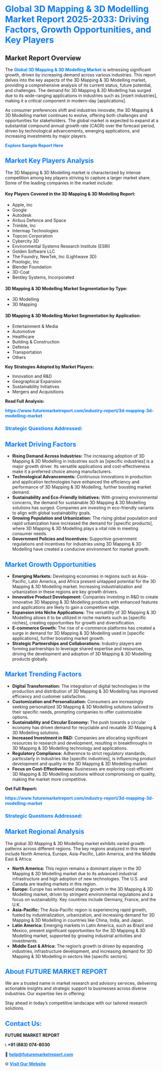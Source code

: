 <h1 style="color: #007BFF;">Global 3D Mapping & 3D Modelling Market Report 2025-2033: Driving Factors, Growth Opportunities, and Key Players</h1>

<section id="overview">
<h2>Market Report Overview</h2>
<p>The <a href="https://www.futuremarketreport.com/industry-report/3d-mapping-3d-modelling-market" style="color: #007BFF; text-decoration: none;"><strong>Global 3D Mapping & 3D Modelling Market</strong></a> is witnessing significant growth, driven by increasing demand across various industries. This report delves into the key aspects of the 3D Mapping & 3D Modelling market, providing a comprehensive analysis of its current status, future potential, and challenges. The demand for 3D Mapping & 3D Modelling has surged due to its wide-ranging applications in industries such as [insert industries], making it a critical component in modern-day [applications].</p>
<p>As consumer preferences shift and industries innovate, the 3D Mapping & 3D Modelling market continues to evolve, offering both challenges and opportunities for stakeholders. The global market is expected to expand at a substantial compound annual growth rate (CAGR) over the forecast period, driven by technological advancements, emerging applications, and increasing investments by major players.</p>
</section>

<section id="overview">
<p><a href="https://www.futuremarketreport.com/request-sample/reportId=107423" style="color: #007BFF; text-decoration: none;"><strong>Explore Sample Report Here</strong></a></p>
</section>

<section id="key-players">
<h2 style="color: #007BFF;">Market Key Players Analysis</h2>
<p>The 3D Mapping & 3D Modelling market is characterized by intense competition among key players striving to capture a larger market share. Some of the leading companies in the market include:</p>
<h4>Key Players Covered in the 3D Mapping & 3D Modelling Report:</h4>
<ul><li>Apple, Inc</li><li>Google</li><li>Autodesk</li><li>Airbus Defence and Space</li><li>Trimble, Inc</li><li>Intermap Technologies</li><li>Topcon Corporation</li><li>Cybercity 3D</li><li>Environmental Systems Research Institute (ESRI)</li><li>Golden Software LLC</li><li>The Foundry, NewTek, Inc (Lightwave 3D)</li><li>Pixologic, Inc</li><li>Blender Foundation</li><li>3D-Coat</li><li>Bentley Systems, Incorporated</li></ul>
<h4>3D Mapping & 3D Modelling Market Segmentation by Type:</h4>
<ul><li>3D Modelling</li><li>3D Mapping</li></ul>

<h4>3D Mapping & 3D Modelling Market Segmentation by Application:</h4>
<ul><li>Entertainment &amp; Media</li><li>Automotive</li><li>Healthcare</li><li>Building &amp; Construction</li><li>Defense</li><li>Transportation</li><li>Others</li></ul>
<p><strong>Key Strategies Adopted by Market Players:</strong></p>
<ul>
<li>Innovation and R&D</li>
<li>Geographical Expansion</li>
<li>Sustainability Initiatives</li>
<li>Mergers and Acquisitions</li>
</ul>
</section>

<section>
<p><strong>Read Full Analysis: </strong></p><a href="https://www.futuremarketreport.com/industry-report/3d-mapping-3d-modelling-market" style="color: #007BFF; text-decoration: none;"><strong>https://www.futuremarketreport.com/industry-report/3d-mapping-3d-modelling-market</strong></a>
<h3 style="color: #007BFF;">Strategic Questions Addressed:</h3>
</section>

<section id="driving-factors">
<h2 style="color: #007BFF;">Market Driving Factors</h2>
<ul>
<li><strong>Rising Demand Across Industries:</strong> The increasing adoption of 3D Mapping & 3D Modelling in industries such as [specific industries] is a major growth driver. Its versatile applications and cost-effectiveness make it a preferred choice among manufacturers.</li>
<li><strong>Technological Advancements:</strong> Continuous innovations in production and application technologies have enhanced the efficiency and performance of 3D Mapping & 3D Modelling, further boosting market demand.</li>
<li><strong>Sustainability and Eco-Friendly Initiatives:</strong> With growing environmental concerns, the demand for sustainable 3D Mapping & 3D Modelling solutions has surged. Companies are investing in eco-friendly variants to align with global sustainability goals.</li>
<li><strong>Growing Population and Urbanization:</strong> The rising global population and rapid urbanization have increased the demand for [specific products], where 3D Mapping & 3D Modelling plays a vital role in meeting consumer needs.</li>
<li><strong>Government Policies and Incentives:</strong> Supportive government regulations and incentives for industries using 3D Mapping & 3D Modelling have created a conducive environment for market growth.</li>
</ul>
</section>

<section id="growth-opportunities">
<h2 style="color: #007BFF;">Market Growth Opportunities</h2>
<ul>
<li><strong>Emerging Markets:</strong> Developing economies in regions such as Asia-Pacific, Latin America, and Africa present untapped potential for the 3D Mapping & 3D Modelling market. Increasing industrialization and urbanization in these regions are key growth drivers.</li>
<li><strong>Innovative Product Development:</strong> Companies investing in R&D to create innovative 3D Mapping & 3D Modelling products with enhanced features and applications are likely to gain a competitive edge.</li>
<li><strong>Expansion into Niche Applications:</strong> The versatility of 3D Mapping & 3D Modelling allows it to be utilized in niche markets such as [specific niches], creating opportunities for growth and diversification.</li>
<li><strong>E-commerce Growth:</strong> The rise of e-commerce platforms has created a surge in demand for 3D Mapping & 3D Modelling used in [specific applications], further boosting market growth.</li>
<li><strong>Strategic Partnerships and Collaborations:</strong> Industry players are forming partnerships to leverage shared expertise and resources, driving the development and adoption of 3D Mapping & 3D Modelling products globally.</li>
</ul>
</section>

<section id="trending-factors">
<h2 style="color: #007BFF;">Market Trending Factors</h2>
<ul>
<li><strong>Digital Transformation:</strong> The integration of digital technologies in the production and distribution of 3D Mapping & 3D Modelling has improved efficiency and customer satisfaction.</li>
<li><strong>Customization and Personalization:</strong> Consumers are increasingly seeking personalized 3D Mapping & 3D Modelling solutions tailored to their specific needs, prompting companies to offer customizable options.</li>
<li><strong>Sustainability and Circular Economy:</strong> The push towards a circular economy has driven demand for recyclable and reusable 3D Mapping & 3D Modelling solutions.</li>
<li><strong>Increased Investment in R&D:</strong> Companies are allocating significant resources to research and development, resulting in breakthroughs in 3D Mapping & 3D Modelling technology and applications.</li>
<li><strong>Regulatory Compliance:</strong> Adherence to strict regulatory standards, particularly in industries like [specific industries], is influencing product development and quality in the 3D Mapping & 3D Modelling market.</li>
<li><strong>Focus on Cost-Effectiveness:</strong> Businesses are exploring cost-efficient 3D Mapping & 3D Modelling solutions without compromising on quality, making the market more competitive.</li>
</ul>
</section>

<section>
<p><strong>Get Full Report: </strong></p><a href="https://www.futuremarketreport.com/industry-report/3d-mapping-3d-modelling-market" style="color: #007BFF; text-decoration: none;"><strong>https://www.futuremarketreport.com/industry-report/3d-mapping-3d-modelling-market</strong></a>
<h3 style="color: #007BFF;">Strategic Questions Addressed:</h3>
</section>


<section id="regional-analysis">
<h2 style="color: #007BFF;">Market Regional Analysis</h2>
<p>The global 3D Mapping & 3D Modelling market exhibits varied growth patterns across different regions. The key regions analyzed in this report include North America, Europe, Asia-Pacific, Latin America, and the Middle East & Africa:</p>
<ul>
<li><strong>North America:</strong> This region remains a dominant player in the 3D Mapping & 3D Modelling market due to its advanced industrial infrastructure and high adoption of new technologies. The U.S. and Canada are leading markets in this region.</li>
<li><strong>Europe:</strong> Europe has witnessed steady growth in the 3D Mapping & 3D Modelling market, driven by stringent environmental regulations and a focus on sustainability. Key countries include Germany, France, and the U.K.</li>
<li><strong>Asia-Pacific:</strong> The Asia-Pacific region is experiencing rapid growth, fueled by industrialization, urbanization, and increasing demand for 3D Mapping & 3D Modelling in countries like China, India, and Japan.</li>
<li><strong>Latin America:</strong> Emerging markets in Latin America, such as Brazil and Mexico, present significant opportunities for the 3D Mapping & 3D Modelling market, supported by growing industrial activities and investments.</li>
<li><strong>Middle East & Africa:</strong> The region’s growth is driven by expanding industries, infrastructure development, and increasing demand for 3D Mapping & 3D Modelling in sectors like [specific sectors].</li>
</ul>
</section>

<footer>
<h2 style="color: #007BFF;">About FUTURE MARKET REPORT</h2>
<p>We are a trusted name in market research and advisory services, delivering actionable insights and strategic support to businesses across diverse industries. Our expertise lies in offering:</p>

<p>Stay ahead in today’s competitive landscape with our tailored research solutions.</p>

<h2 style="color: #007BFF;">Contact Us:</h2>
<p><strong>FUTURE MARKET REPORT</strong></p>
<p>📞 <strong>+91 (883) 074-8030</strong></p>
<p>📧 <strong><a href="mailto:help@futuremarketreport.com" style="color: #007BFF;">help@futuremarketreport.com</a></strong></p>
<p>🌐 <strong><a href="https://www.futuremarketreport.com/" style="color: #007BFF;">Visit Our Website</a></strong></p>
</footer>